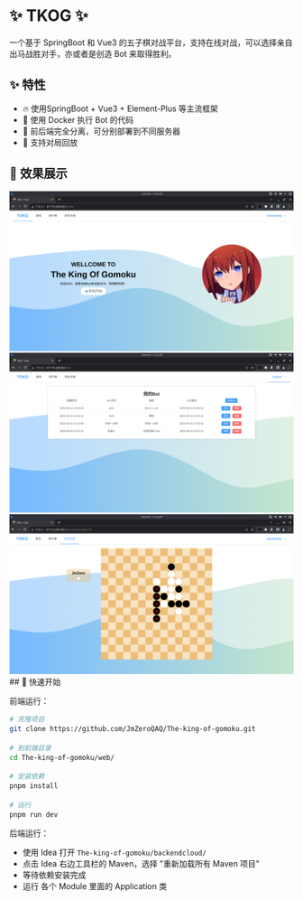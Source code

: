 # ✨ TKOG ✨
一个基于 SpringBoot 和 Vue3 的五子棋对战平台，支持在线对战，可以选择亲自出马战胜对手，亦或者是创造 Bot 来取得胜利。

## ✨ 特性
- 🔥 使用SpringBoot + Vue3 + Element-Plus 等主流框架
- 💪 使用 Docker 执行 Bot 的代码
- 🎉 前后端完全分离，可分别部署到不同服务器
- 👏 支持对局回放

## 🎇 效果展示

<div align="center">
    <img alt="Home" src="https://github.com/JmZeroQAQ/ImageRepository/raw/main/tkog/tkog-home.png" />
    <img alt="Home" src="https://github.com/JmZeroQAQ/ImageRepository/raw/main/tkog/tkog-bot.png" />
    <img alt="Record" src="https://github.com/JmZeroQAQ/ImageRepository/raw/main/tkog/tkog-record.png" />
</div>
## 🚀 快速开始

前端运行：
```sh
# 克隆项目
git clone https://github.com/JmZeroQAQ/The-king-of-gomoku.git

# 到前端目录
cd The-king-of-gomoku/web/

# 安装依赖
pnpm install

# 运行
pnpm run dev
```
后端运行：
- 使用 Idea 打开 `The-king-of-gomoku/backendcloud/`
- 点击 Idea 右边工具栏的 Maven，选择 "重新加载所有 Maven 项目"
- 等待依赖安装完成
- 运行 各个 Module 里面的 Application 类